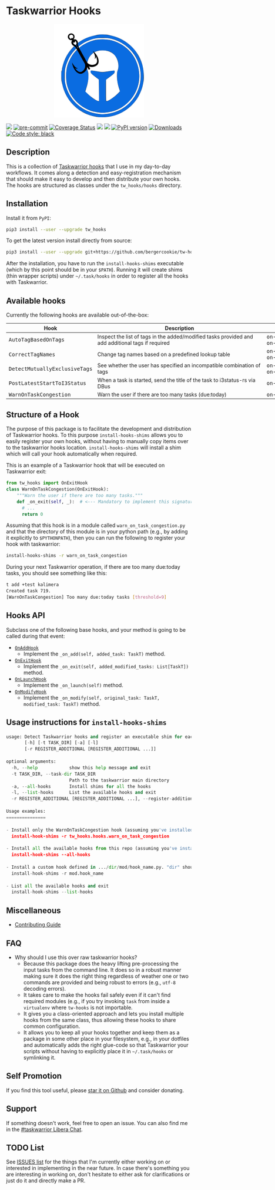 # Taskwarrior Hooks

<p align="center">
  <img src="https://raw.githubusercontent.com/bergercookie/tw-hooks/master/misc/logo.png"/>
</p>

<a href="https://github.com/bergercookie/tw-hooks/actions" alt="CI">
<img src="https://github.com/bergercookie/tw-hooks/actions/workflows/ci.yml/badge.svg" /></a>
<a href="https://github.com/pre-commit/pre-commit">
<img src="https://img.shields.io/badge/pre--commit-enabled-brightgreen?logo=pre-commit&logoColor=white" alt="pre-commit"></a>

<a href='https://coveralls.io/github/bergercookie/tw-hooks?branch=master'>
<img src='https://coveralls.io/repos/github/bergercookie/tw-hooks/badge.svg?branch=master' alt='Coverage Status' /></a>
<a href="https://github.com/bergercookie/tw-hooks/blob/master/LICENSE.md" alt="LICENSE">
<img src="https://img.shields.io/github/license/bergercookie/tw-hooks.svg" /></a>
<a href="https://pypi.org/project/tw_hooks/" alt="pypi">
<img src="https://img.shields.io/pypi/pyversions/tw-hooks.svg" /></a>
<a href="https://badge.fury.io/py/tw-hooks">
<img src="https://badge.fury.io/py/tw-hooks.svg" alt="PyPI version" height="18"></a>
<a href="https://pepy.tech/project/tw-hooks">
<img alt="Downloads" src="https://pepy.tech/badge/tw_hooks"></a>
<a href="https://github.com/psf/black">
<img alt="Code style: black" src="https://img.shields.io/badge/code%20style-black-000000.svg"></a>

## Description

This is a collection of [Taskwarrior
hooks](https://taskwarrior.org/docs/hooks_guide.html) that I use in my
day-to-day workflows. It comes along a detection and easy-registration mechanism
that should make it easy to develop and then distribute your own hooks. The
hooks are structured as classes under the `tw_hooks/hooks` directory.

## Installation

Install it from `PyPI`:

```sh
pip3 install --user --upgrade tw_hooks
```

To get the latest version install directly from source:

```sh
pip3 install --user --upgrade git+https://github.com/bergercookie/tw-hooks
```

After the installation, you have to run the `install-hooks-shims` executable
(which by this point should be in your `$PATH`). Running it will create shims
(thin wrapper scripts) under `~/.task/hooks` in order to register all the hooks
with Taskwarrior.

## Available hooks

Currently the following hooks are available out-of-the-box:

<table style="undefined;table-layout: fixed; width: 823px">
<thead>
  <tr>
    <th>Hook</th>
    <th>Description</th>
    <th>Events</th>
  </tr>
</thead>
<tbody>
  <tr>
    <td><tt>AutoTagBasedOnTags</tt></td>
    <td>Inspect the list of tags in the added/modified tasks provided and add additional tags if required</td>
    <td><tt>on-modify</tt>, <tt>on-add</tt></td>
  </tr>
  <tr>
    <td><tt>CorrectTagNames</tt></td>
    <td>Change tag names based on a predefined lookup table</td>
    <td><tt>on-modify</tt>, <tt>on-add</tt></td>
  </tr>
  <tr>
    <td><tt>DetectMutuallyExclusiveTags</tt></td>
    <td>See whether the user has specified an incompatible combination of tags</td>
    <td><tt>on-modify</tt>, <tt>on-add</tt></td>
  </tr>
  <tr>
    <td><tt>PostLatestStartToI3Status</tt></td>
    <td>When a task is started, send the title of the task to i3status-rs via DBus</td>
    <td><tt>on-modify</tt></td>
  </tr>
  <tr>
    <td><tt>WarnOnTaskCongestion</tt></td>
    <td>Warn the user if there are too many tasks (due:today)</td>
    <td><tt>on-exit</tt></td>
  </tr>
</tbody>
</table>

## Structure of a Hook

The purpose of this package is to facilitate the development and distribution of
Taskwarrior hooks. To this purpose `install-hooks-shims` allows you to easily
register your own hooks, without having to manually copy items over to the
taskwarrior hooks location. `install-hooks-shims` will install a shim which will
call your hook automatically when required.

This is an example of a Taskwarrior hook that will be executed on Taskwarrior
exit:

```python
from tw_hooks import OnExitHook
class WarnOnTaskCongestion(OnExitHook):
    """Warn the user if there are too many tasks."""
    def _on_exit(self, _):  # <--- Mandatory to implement this signature
      # ...
      return 0
```

Assuming that this hook is in a module called `warn_on_task_congestion.py` and
that the directory of this module is in your python path (e.g., by adding it
explicitly to `$PYTHONPATH`), then you can run the following to register your
hook with taskwarrior:

```sh
install-hooks-shims -r warn_on_task_congestion
```

During your next Taskwarrior operation, if there are too many due:today tasks,
you should see something like this:

```sh
t add +test kalimera
Created task 719.
[WarnOnTaskCongestion] Too many due:today tasks [threshold=9]
```

## Hooks API

Subclass one of the following base hooks, and your method is going to be called
during that event:

- [`OnAddHook`](https://github.com/bergercookie/tw-hooks/blob/master/tw_hooks/base_hooks/on_add_hook.py)
  - Implement the `_on_add(self, added_task: TaskT)` method.
- [`OnExitHook`](https://github.com/bergercookie/tw-hooks/blob/master/tw_hooks/base_hooks/on_exit_hook.py)
  - Implement the `_on_exit(self, added_modified_tasks: List[TaskT])` method.
- [`OnLaunchHook`](https://github.com/bergercookie/tw-hooks/blob/master/tw_hooks/base_hooks/on_launch_hook.py)
  - Implement the `_on_launch(self)` method.
- [`OnModifyHook`](https://github.com/bergercookie/tw-hooks/blob/master/tw_hooks/base_hooks/on_modify_hook.py)
  - Implement the `_on_modify(self, original_task: TaskT, modified_task: TaskT)`
    method.

## Usage instructions for `install-hooks-shims`

<!-- START sniff-and-replace install-hook-shims --help START -->

```python
usage: Detect Taskwarrior hooks and register an executable shim for each one of them.
       [-h] [-t TASK_DIR] [-a] [-l]
       [-r REGISTER_ADDITIONAL [REGISTER_ADDITIONAL ...]]

optional arguments:
  -h, --help            show this help message and exit
  -t TASK_DIR, --task-dir TASK_DIR
                        Path to the taskwarrior main directory
  -a, --all-hooks       Install shims for all the hooks
  -l, --list-hooks      List the available hooks and exit
  -r REGISTER_ADDITIONAL [REGISTER_ADDITIONAL ...], --register-additional REGISTER_ADDITIONAL [REGISTER_ADDITIONAL ...]

Usage examples:
===============

- Install only the WarnOnTaskCongestion hook (assuming you've installed tw_hooks with e.g., pip3)
  install-hook-shims -r tw_hooks.hooks.warn_on_task_congestion

- Install all the available hooks from this repo (assuming you've installed tw_hooks with e.g., pip3)
  install-hook-shims --all-hooks

- Install a custom hook defined in .../dir/mod/hook_name.py. "dir" should be in your PYTHONPATH
  install-hook-shims -r mod.hook_name

- List all the available hooks and exit
  install-hook-shims --list-hooks

```

<!-- END sniff-and-replace -->

## Miscellaneous

- [Contributing Guide](CONTRIBUTING.md)

## FAQ

- Why should I use this over raw taskwarrior hooks?
  - Because this package does the heavy lifting pre-processing the input tasks
    from the command line. It does so in a robust manner making sure it does
    the right thing regardless of weather one or two commands are provided and
    being robust to errors (e.g., `utf-8` decoding errors).
  - It takes care to make the hooks fail safely even if it can't find required
    modules (e.g., if you try invoking `task` from inside a `virtualenv` where
    `tw-hooks` is not importable.
  - It gives you a class-oriented approach and lets you install multiple hooks
    from the same class, thus allowing these hooks to share common
    configuration.
  - It allows you to keep all your hooks together and keep
    them as a package in some other place in your filesystem, e.g., in your
    dotfiles and automatically adds the right glue-code so that Taskwarrior your
    scripts without having to explicitly place it in `~/.task/hooks` or
    symlinking it.

## Self Promotion

If you find this tool useful, please [star it on
Github](https://github.com/bergercookie/tw-hooks)
and consider donating.

## Support

If something doesn't work, feel free to open an issue. You can also find me in
the [#taskwarrior Libera Chat](https://matrix.to/#/#taskwarrior:libera.chat).

## TODO List

See [ISSUES
list](https://github.com/bergercookie/tw-hooks/issues)
for the things that I'm currently either working on or interested in
implementing in the near future. In case there's something you are interesting
in working on, don't hesitate to either ask for clarifications or just do it and
directly make a PR.
